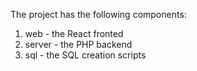 The project has the following components:

1. web - the React fronted
2. server - the PHP backend
3. sql - the SQL creation scripts

